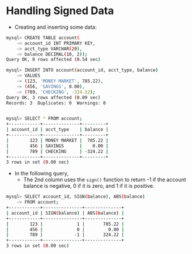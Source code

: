 # Handling Signed Data

- Creating and inserting some data:

```bash
mysql> CREATE TABLE account(
    -> account_id INT PRIMARY KEY,
    -> acct_type VARCHAR(20),
    -> balance DECIMAL(10, 2));
Query OK, 0 rows affected (0.54 sec)
```

```bash
mysql> INSERT INTO account(account_id, acct_type, balance)
    -> VALUES
    -> (123, 'MONEY MARKET', 785.22),
    -> (456, 'SAVINGS', 0.00),
    -> (789, 'CHECKING', -324.22);
Query OK, 3 rows affected (0.09 sec)
Records: 3  Duplicates: 0  Warnings: 0


mysql> SELECT * FROM account;
+------------+--------------+---------+
| account_id | acct_type    | balance |
+------------+--------------+---------+
|        123 | MONEY MARKET |  785.22 |
|        456 | SAVINGS      |    0.00 |
|        789 | CHECKING     | -324.22 |
+------------+--------------+---------+
3 rows in set (0.00 sec)
```

- In the following query,
  - The 2nd column uses the `sign()` function to return -1 if the account balance is negative, 0 if it is zero, and 1 if it is positive.

```bash
mysql> SELECT account_id, SIGN(balance), ABS(balance)
    -> FROM account;
+------------+---------------+--------------+
| account_id | SIGN(balance) | ABS(balance) |
+------------+---------------+--------------+
|        123 |             1 |       785.22 |
|        456 |             0 |         0.00 |
|        789 |            -1 |       324.22 |
+------------+---------------+--------------+
3 rows in set (0.00 sec)
```

